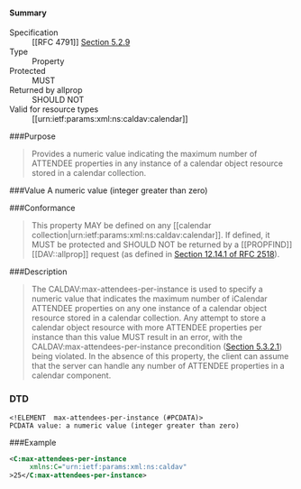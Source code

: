 <!-- --- title: urn:ietf:params:xml:ns:caldav:max-attendees-per-instance -->

<div id="summary-box" markdown="1">
<h4>Summary</h4>

<dl>
<dt>Specification</dt>
<!-- insert the RFC number and the link to the original specification of this property -->
<dd markdown="1">[[RFC 4791]]
<a href="http://tools.ietf.org/html/rfc4791#section-5.2.9">Section 5.2.9</a>
</dd>
<dt>Type</dt>
<dd markdown="1">Property
</dd>
<dt>Protected</dt>
<dd markdown="1">MUST
</dd>
<dt>Returned by allprop</dt>
<dd markdown="1">SHOULD NOT
</dd>
<dt>Valid for resource types</dt>
<dd markdown="1">[[urn:ietf:params:xml:ns:caldav:calendar]]
</dd>
</dl>

</div>

<!-- below is a list of common sections for property definitions. Adjust the list as needed. Don't forget to block-quote any text that's copied from the RFC -->

###Purpose
> Provides a numeric value indicating the maximum number of ATTENDEE properties in any instance of a calendar object resource stored in a calendar collection.

###Value
A numeric value (integer greater than zero)

###Conformance
> This property MAY be defined on any [[calendar collection|urn:ietf:params:xml:ns:caldav:calendar]]. If defined, it MUST be protected and SHOULD NOT be returned by a [[PROPFIND]] [[DAV::allprop]] request (as defined in [Section 12.14.1 of RFC 2518](https://tools.ietf.org/html/rfc2518#section-12.14.1)).

###Description
> The CALDAV:max-attendees-per-instance is used to specify a numeric value that indicates the maximum number of iCalendar ATTENDEE properties on any one instance of a calendar object resource stored in a calendar collection.  Any attempt to store a calendar object resource with more ATTENDEE properties per
instance than this value MUST result in an error, with the CALDAV:max-attendees-per-instance  precondition ([Section 5.3.2.1](https://tools.ietf.org/html/rfc4791#section-5.3.2.1)) being  violated. In the absence of this property, the client can assume that the server can handle any number of ATTENDEE properties in a calendar component.

### DTD
> 
```
<!ELEMENT  max-attendees-per-instance (#PCDATA)>
PCDATA value: a numeric value (integer greater than zero)
```

###Example
> 
>
```xml
<C:max-attendees-per-instance
     xmlns:C="urn:ietf:params:xml:ns:caldav"
>25</C:max-attendees-per-instance>
```
